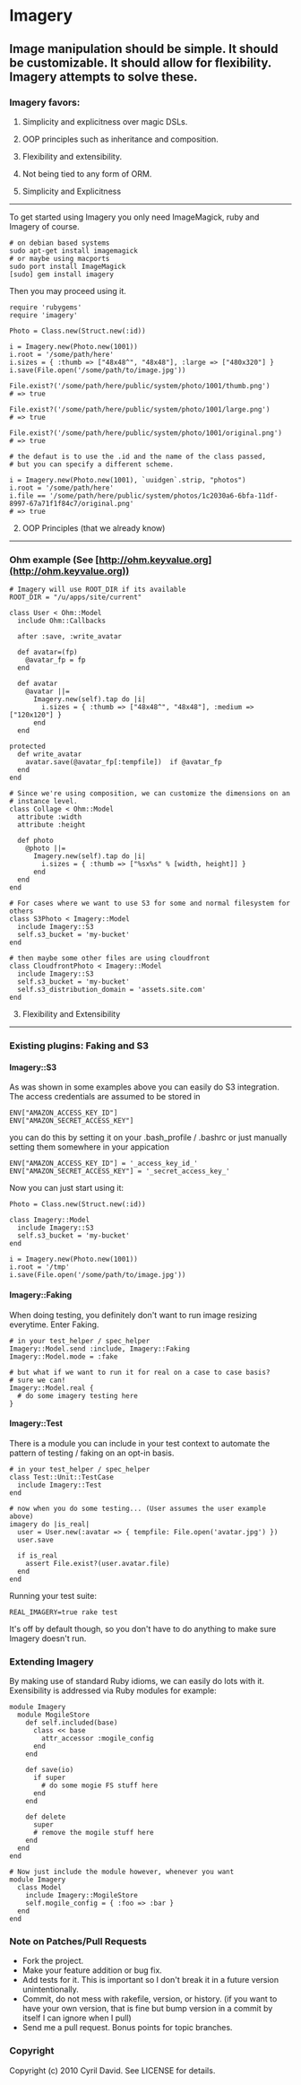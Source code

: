 Imagery
=======

## Image manipulation should be simple. It should be customizable. It should allow for flexibility. Imagery attempts to solve these.

### Imagery favors:

1. Simplicity and explicitness over magic DSLs.
2. OOP principles such as inheritance and composition.
3. Flexibility and extensibility.
4. Not being tied to any form of ORM.

1. Simplicity and Explicitness
------------------------------
To get started using Imagery you only need ImageMagick, ruby and Imagery of 
course.
    
    # on debian based systems
    sudo apt-get install imagemagick
    # or maybe using macports
    sudo port install ImageMagick
    [sudo] gem install imagery

Then you may proceed using it.
  
    require 'rubygems'
    require 'imagery'

    Photo = Class.new(Struct.new(:id))
    
    i = Imagery.new(Photo.new(1001))
    i.root = '/some/path/here'
    i.sizes = { :thumb => ["48x48^", "48x48"], :large => ["480x320"] }
    i.save(File.open('/some/path/to/image.jpg'))

    File.exist?('/some/path/here/public/system/photo/1001/thumb.png')
    # => true

    File.exist?('/some/path/here/public/system/photo/1001/large.png')
    # => true

    File.exist?('/some/path/here/public/system/photo/1001/original.png')
    # => true

    # the defaut is to use the .id and the name of the class passed,
    # but you can specify a different scheme.

    i = Imagery.new(Photo.new(1001), `uuidgen`.strip, "photos")
    i.root = '/some/path/here'
    i.file == '/some/path/here/public/system/photos/1c2030a6-6bfa-11df-8997-67a71f1f84c7/original.png'
    # => true

2. OOP Principles (that we already know)
----------------------------------------

### Ohm example (See [http://ohm.keyvalue.org](http://ohm.keyvalue.org))
    
    # Imagery will use ROOT_DIR if its available
    ROOT_DIR = "/u/apps/site/current"

    class User < Ohm::Model
      include Ohm::Callbacks
      
      after :save, :write_avatar

      def avatar=(fp)
        @avatar_fp = fp
      end

      def avatar
        @avatar ||= 
          Imagery.new(self).tap do |i|
            i.sizes = { :thumb => ["48x48^", "48x48"], :medium => ["120x120"] }
          end
      end

    protected
      def write_avatar
        avatar.save(@avatar_fp[:tempfile])  if @avatar_fp
      end
    end

    # Since we're using composition, we can customize the dimensions on an 
    # instance level.
    class Collage < Ohm::Model
      attribute :width
      attribute :height

      def photo
        @photo ||= 
          Imagery.new(self).tap do |i|
            i.sizes = { :thumb => ["%sx%s" % [width, height]] }
          end
      end
    end
    
    # For cases where we want to use S3 for some and normal filesystem for others
    class S3Photo < Imagery::Model
      include Imagery::S3
      self.s3_bucket = 'my-bucket'
    end

    # then maybe some other files are using cloudfront
    class CloudfrontPhoto < Imagery::Model
      include Imagery::S3
      self.s3_bucket = 'my-bucket'
      self.s3_distribution_domain = 'assets.site.com'
    end

3. Flexibility and Extensibility
--------------------------------
### Existing plugins: Faking and S3

#### Imagery::S3

As was shown in some examples above you can easily do S3 integration.
The access credentials are assumed to be stored in

    ENV["AMAZON_ACCESS_KEY_ID"]
    ENV["AMAZON_SECRET_ACCESS_KEY"]

you can do this by setting it on your .bash_profile / .bashrc or just
manually setting them somewhere in your appication

    ENV["AMAZON_ACCESS_KEY_ID"] = '_access_key_id_'
    ENV["AMAZON_SECRET_ACCESS_KEY"] = '_secret_access_key_'

Now you can just start using it:
  
    Photo = Class.new(Struct.new(:id))

    class Imagery::Model
      include Imagery::S3
      self.s3_bucket = 'my-bucket'
    end

    i = Imagery.new(Photo.new(1001))
    i.root = '/tmp'
    i.save(File.open('/some/path/to/image.jpg'))

#### Imagery::Faking

When doing testing, you definitely don't want to run image
resizing everytime. Enter Faking.

    # in your test_helper / spec_helper
    Imagery::Model.send :include, Imagery::Faking
    Imagery::Model.mode = :fake
  
    # but what if we want to run it for real on a case to case basis?
    # sure we can!
    Imagery::Model.real {
      # do some imagery testing here
    }

#### Imagery::Test

There is a module you can include in your test context to automate the pattern
of testing / faking on an opt-in basis.

    # in your test_helper / spec_helper
    class Test::Unit::TestCase
      include Imagery::Test
    end
    
    # now when you do some testing... (User assumes the user example above)
    imagery do |is_real|
      user = User.new(:avatar => { tempfile: File.open('avatar.jpg') })
      user.save

      if is_real
        assert File.exist?(user.avatar.file)
      end
    end

Running your test suite:

    REAL_IMAGERY=true rake test

It's off by default though, so you don't have to do anything to make sure 
Imagery doesn't run.

### Extending Imagery
By making use of standard Ruby idioms, we can easily do lots with it. 
Exensibility is addressed via Ruby modules for example:

    module Imagery
      module MogileStore
        def self.included(base)
          class << base
            attr_accessor :mogile_config
          end
        end

        def save(io)
          if super
            # do some mogie FS stuff here
          end
        end

        def delete
          super
          # remove the mogile stuff here
        end
      end
    end

    # Now just include the module however, whenever you want
    module Imagery
      class Model
        include Imagery::MogileStore
        self.mogile_config = { :foo => :bar }
      end
    end


### Note on Patches/Pull Requests
 
* Fork the project.
* Make your feature addition or bug fix.
* Add tests for it. This is important so I don't break it in a
  future version unintentionally.
* Commit, do not mess with rakefile, version, or history.
  (if you want to have your own version, that is fine but bump version in a commit by itself I can ignore when I pull)
* Send me a pull request. Bonus points for topic branches.

### Copyright

Copyright (c) 2010 Cyril David. See LICENSE for details.
